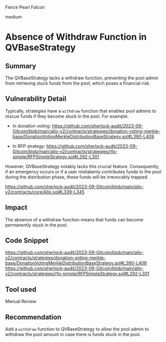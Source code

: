 Fierce Pearl Falcon

medium

# Absence of Withdraw Function in QVBaseStrategy
## Summary

The QVBaseStrategy lacks a withdraw function, preventing the pool admin from retrieving stuck funds from the pool, which poses a financial risk.

## Vulnerability Detail

Typically, strategies have a `withdraw` function that enables pool admins to rescue funds if they become stuck in the pool. For example:

- In donation voting: 
https://github.com/sherlock-audit/2023-09-Gitcoin/blob/main/allo-v2/contracts/strategies/donation-voting-merkle-base/DonationVotingMerkleDistributionBaseStrategy.sol#L390-L409

- In RFP strategy:
https://github.com/sherlock-audit/2023-09-Gitcoin/blob/main/allo-v2/contracts/strategies/rfp-simple/RFPSimpleStrategy.sol#L292-L301

However, QVBaseStrategy notably lacks this crucial feature. Consequently, if an emergency occurs or if a user mistakenly contributes funds to the pool during the distribution phase, these funds will be irrevocably trapped.

https://github.com/sherlock-audit/2023-09-Gitcoin/blob/main/allo-v2/contracts/core/Allo.sol#L339-L345

## Impact

The absence of a withdraw function means that funds can become permanently stuck in the pool.

## Code Snippet

https://github.com/sherlock-audit/2023-09-Gitcoin/blob/main/allo-v2/contracts/strategies/donation-voting-merkle-base/DonationVotingMerkleDistributionBaseStrategy.sol#L390-L409
https://github.com/sherlock-audit/2023-09-Gitcoin/blob/main/allo-v2/contracts/strategies/rfp-simple/RFPSimpleStrategy.sol#L292-L301

## Tool used

Manual Review

## Recommendation

Add a `withdraw` function to QVBaseStrategy to allow the pool admin to withdraw the pool amount in case there is funds stuck in the pool.